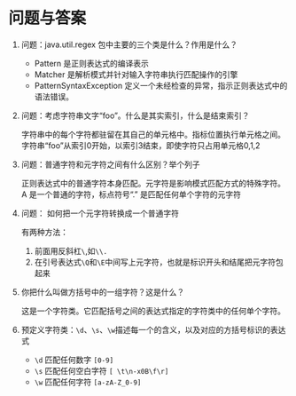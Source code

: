 # 问题与答案

1. 问题：java.util.regex 包中主要的三个类是什么？作用是什么？

    * Pattern 是正则表达式的编译表示
    * Matcher 是解析模式并针对输入字符串执行匹配操作的引擎
    * PatternSyntaxException 定义一个未经检查的异常，指示正则表达式中的语法错误。
    
2. 问题：考虑字符串文字“foo”。什么是其实索引，什么是结束索引？

    字符串中的每个字符都驻留在其自己的单元格中。指标位置执行单元格之间。字符串“foo”从索引0开始，以索引3结束，即使字符只占用单元格0,1,2
    
3. 问题：普通字符和元字符之间有什么区别？举个列子

    正则表达式中的普通字符本身匹配。元字符是影响模式匹配方式的特殊字符。A 是一个普通的字符，标点符号“.” 是匹配任何单个字符的元字符
    
4. 问题： 如何把一个元字符转换成一个普通字符
    
    有两种方法：
    1. 前面用反斜杠`\`,如`\\.`
    2. 在引号表达式`\Q`和`\E`中间写上元字符，也就是标识开头和结尾把元字符包起来
    
5. 你把什么叫做方括号中的一组字符？这是什么？
    
    这是一个字符类。它匹配括号之间的表达式指定的字符类中的任何单个字符。
    
6. 预定义字符类：`\d`、`\s`、`\w`描述每一个的含义，以及对应的方括号标识的表达式

    * `\d` 匹配任何数字    `[0-9]`
    * `\s` 匹配任何空白字符 `[ \t\n-x0B\f\r]`
    * `\w` 匹配任何字符    `[a-zA-Z_0-9]`